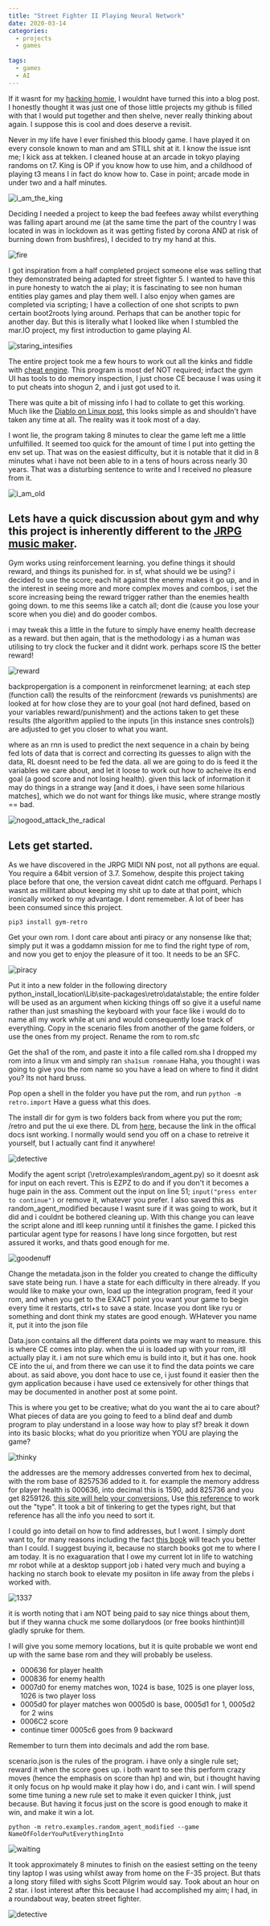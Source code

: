 ```yaml
---
title: "Street Fighter II Playing Neural Network"
date: 2020-03-14
categories:
  - projects
  - games
  
tags:
  - games
  - AI
---
```


If it wasnt for my [hacking homie](https://kymb0.github.io/), I wouldnt have turned this into a blog post. I honestly thought it was just one of those little projects my github is filled with that I would put together and then shelve, never really thinking about again. I suppose this is cool and does deserve a revisit.

Never in my life have I ever finished this bloody game. I have played it on every console known to man and am STILL shit at it. I know the issue isnt me; I kick ass at tekken. I cleaned house at an arcade in tokyo playing randoms on t7. King is OP if you know how to use him, and a childhood of playing t3 means I in fact do know how to. Case in point; arcade mode in under two and a half minutes.

![i_am_the_king](/assets/images/sf-nn/0E11CA0B-BF62-48CE-9CE9-B3DCE55206F9.jpeg)


Deciding I needed a project to keep the bad feefees away whilst everything was falling apart around me (at the same time the part of the country I was located in was in lockdown as it was getting fisted by corona AND at risk of burning down from bushfires), I decided to try my hand at this. 

![fire](/assets/images/sf-nn/3000AD60-4AD7-4926-A9BD-7E047BBC4A9A.jpeg)

I got inspiration from a half completed project someone else was selling that they demonstrated being adapted for street fighter 5. I wanted to have this in pure honesty to watch the ai play; it is fascinating to see non human entities play games and play them well. I also enjoy when games are completed via scripting; I have a collection of one shot scripts to pwn certain boot2roots lying around. Perhaps that can be another topic for another day. But this is literally what I looked like when I stumbled the mar.IO project, my first introduction to game playing AI.

![staring_intesifies](/assets/images/sf-nn/237125A2-358C-41CC-A74E-173FF06C0625.jpeg)

The entire project took me a few hours to work out all the kinks and fiddle with [cheat engine](https://www.cheatengine.org/). This program is most def NOT required; infact the gym UI has tools to do memory inspection, I just chose CE because I was using it to put cheats into shogun 2, and i just got used to it. 

There was quite a bit of missing info I had to collate to get this working. Much like the [Diablo on Linux post](https://onecloudemoji.github.io/projects/diablo-on-linux/), this looks simple as and shouldn't have taken any time at all. The reality was it took most of a day.

I wont lie, the program taking 8 minutes to clear the game left me a little unfulfilled. It seemed too quick for the amount of time I put into getting the env set up. That was on the easiest difficulty, but  it is notable that it did in 8 minutes what i have not been able to in a tens of hours across nearly 30 years. That was a disturbing sentence to write and I received no pleasure from it.  

![i_am_old](/assets/images/sf-nn/C55A579E-9C98-419B-879C-B01673C389D0.jpeg)


## Lets have a quick discussion about gym and why this project is inherently different to the [JRPG music maker](https://onecloudemoji.github.io/projects/midi-nn/).

Gym works using reinforcement learning. you define things it should reward, and things its punished for. in sf, what should we be using? i decided to use the score; each hit against the enemy makes it go up, and in the interest in seeing more and more complex moves and combos, i set the score increasing being the reward trigger rather than the enemies health going down. to me this seems like a catch all; dont die (cause you lose your score when you die) and do gooder combos. 

i may tweak this a little in the future to simply have enemy health decrease as a reward. but then again, that is the methodology i as a human was utilising to try clock the fucker and it didnt work. perhaps score IS the better reward!

![reward](/assets/images/sf-nn/D10891FD-F4CF-48E9-92B3-71092063CE4C.jpeg)


backpropergation is a component in reinforcmenet learning; at each step (function call) the results of the reinforcment (rewards vs punishments) are looked at for how close they are to your goal (not hard defined, based on your variables reward/punishment) and the actions taken to get these results (the algorithm applied to the inputs [in this instance snes controls]) are adjusted to get you closer to what you want.

where as an rnn is used to predict the next sequence in a chain by being fed lots of data that is correct and correcting its guesses to align with the data, RL doesnt need to be fed the data. all we are going to do is feed it the variables we care about, and let it loose to work out how to acheive its end goal (a good score and not losing health). given this lack of information it may do things in a strange way [and it does, i have seen some hilarious matches], which we do not want for things like music, where strange mostly == bad.

![nogood_attack_the_radical](/assets/images/sf-nn/641F60DF-D063-4993-AD96-C4802DC7DE32.jpeg)


## Lets get started.

As we have discovered in the JRPG MIDI NN post, not all pythons are equal. You require a 64bit version of 3.7. Somehow, despite this project taking place before that one, the version caveat didnt catch me offguard. Perhaps I wasnt as millitant about keeping my shit up to date at that point, which ironically worked to my advantage. I dont rememeber. A lot of beer has been consumed since this project. 

````pip3 install gym-retro````

Get your own rom. I dont care about anti piracy or any nonsense like that; simply put it was a goddamn mission for me to find the right type of rom, and now you get to enjoy the pleasure of it too. It needs to be an SFC. 

![piracy](/assets/images/sf-nn/A7249C04-D2D1-4534-A802-276B8DBD1D40.gif)


Put it into a new folder in the following directory python_install_location\Lib\site-packages\retro\data\stable; the entire folder will be used as an argument when kicking things off so give it a useful name rather than just smashing the keyboard with your face like i would do to name all my work while at uni and would consequently lose track of everything. Copy in the scenario files from another of the game folders, or use the ones from my project. Rename the rom to rom.sfc

Get the sha1 of the rom, and paste it into a file called rom.sha I dropped my rom into a linux vm and simply ran ````sha1sum romname```` Haha, you thought i was going to give you the rom name so you have a lead on where to find it didnt you? Its not hard bruss.

Pop open a shell in the folder you have put the rom, and run ````python -m retro.import```` Have a guess what this does.

The install dir for gym is two folders back from where you put the rom; /retro and put the ui exe there. DL from [here](https://github.com/onecloudemoji/onecloudemoji.github.io/blob/master/assets/images/sf-nn/Gym%20Retro%20Integration.7z), because the link in the offical docs isnt working. I normally would send you off on a chase to retreive it yourself, but I actually cant find it anywhere! 

![detective](/assets/images/sf-nn/A2AC2209-443C-41A2-8778-E5BD09BD98AC.gif)


Modify the agent script (\retro\examples\random_agent.py) so it doesnt ask for input on each revert. This is EZPZ to do and if you don't it becomes a huge pain in the ass. Comment out the input on line 51; ````input("press enter to continue")```` or remove it, whatever you prefer. I also saved this as random_agent_modified because I wasnt sure if it was going to work, but it did and i couldnt be bothered cleaning up. With this change you can leave the script alone and itll keep running until it finishes the game. I picked this particular agent type for reasons I have long since forgotten, but rest assured it works, and thats good enough for me.

![goodenuff](/assets/images/sf-nn/8C3A99D4-F1F9-4789-B394-C62607D47FC1.gif)


Change the metadata.json in the folder you created to change the difficulty save state being run. I have a state for each difficulty in there already. If you would like to make your own, load up the integration program, feed it your rom, and when you get to the EXACT point you want your game to begin every time it restarts, ctrl+s to save a state. Incase you dont like ryu or something and dont think my states are good enough. WHatever you name it, put it into the json file

Data.json contains all the different data points we may want to measure. this is where CE comes into play. when the ui is loaded up with your rom, itll actually play it. i am not sure which emu is build into it, but it has one. hook CE into the ui, and from there we can use it to find the data points we care about. as said above, you dont hace to use ce, i just found it easier then the gym application because i have used ce extensively for other things that may be documented in another post at some point. 

This is where you get to be creative; what do you want the ai to care about? What pieces of data are you going to feed to a blind deaf and dumb program to play understand in a loose way how to play sf? break it down into its basic blocks; what do you prioritize when YOU are playing the game? 

![thinky](/assets/images/sf-nn/0928E4A9-CD6E-4B0E-B442-CE87FE8F6D43.gif)

the addresses are the memory addresses converted from hex to decimal, with the rom base of 8257536 added to it. for example the memory address for player health is 000636, into decimal this is 1590, add 825736 and you get 8259126. [this site will help your conversions.](https://www.rapidtables.com/convert/number/hex-to-decimal.html) Use [this reference](https://retro.readthedocs.io/en/latest/integration.html#appendix-types) to work out the "type". It took a bit of tinkering to get the types right, but that reference has all the info you need to sort it. 

I could go into detail on how to find addresses, but I wont. I simply dont want to, for many reasons including the fact [this book](https://nostarch.com/gamehacking) will teach you better than I could. I suggest buying it, because no starch books got me to where I am today. It is no exaguaration that I owe my current lot in life to watching mr robot while at a desktop support job i hated very much and buying a hacking no starch book to elevate my posiiton in life away from the plebs i worked with.

![1337](/assets/images/sf-nn/13EE93F9-B340-4318-AE79-E7896D989287.jpeg)

it is worth noting that i am NOT being paid to say nice things about them, but if they wanna chuck me some dollarydoos (or free books hinthint)ill gladly spruke for them.

I will give you some memory locations, but it is quite probable we wont end up with the same base rom and they will probably be useless.

- 000636 for player health
- 000836 for enemy health
- 0007d0 for enemy matches won, 1024 is base, 1025 is one player loss, 1026 is two player loss
- 0005d0 for player matches won 0005d0 is base, 0005d1 for 1, 0005d2 for 2 wins
- 0006C2 score
- continue timer 0005c6 goes from 9 backward

Remember to turn them into decimals and add the rom base.

scenario.json is the rules of the program. i have only a single rule set; reward it when the score goes up. i both want to see this perform crazy moves (hence the emphasis on score than hp) and win, but i thought having it only focus on hp would make it play how i do, and i cant win. I will spend some time tuning a new rule set to make it even quicker I think, just because. But having it focus just on the score is good enough to make it win, and make it win a lot.


````python -m retro.examples.random_agent_modified --game NameOfFolderYouPutEverythingInto````

![waiting](/assets/images/sf-nn/EEC413C9-525C-4199-B61F-C7104C531B8A.gif)


It took approximately 8 minutes to finish on the easiest setting on the teeny tiny laptop I was using whilst away from home on the F-35 project. But thats a long story filled with sighs Scott Pilgrim would say. Took about an hour on 2 star. i lost interest after this because I had accomplished my aim; I had, in a roundabout way, beaten street fighter.

![detective](/assets/images/sf-nn/9FC49975-E12F-4994-9BD7-45BEF55B56C6.gif)
